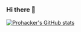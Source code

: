 ### Hi there 👋
[![Prohacker's GitHub stats](https://github-readme-stats.vercel.app/api?username=PhkHacker&show_icons=true&layout=compact&theme=dark)](https://github.com/PhkHackerPhkHacker)

